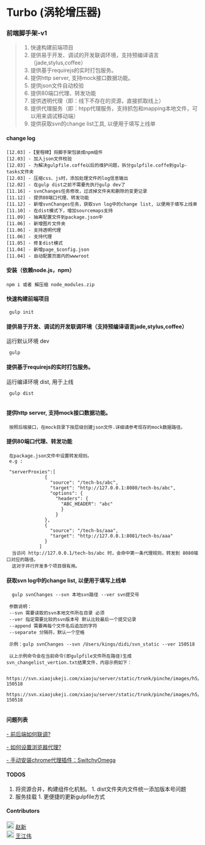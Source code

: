 # Turbo (涡轮增压器)
### 前端脚手架-v1
> 1. 快速构建前端项目
> 1. 提供易于开发、调试的开发联调环境，支持预编译语言（jade,stylus,coffee）
> 1. 提供基于requirejs的实时打包服务。
> 1. 提供http server, 支持mock接口数据功能。
> 1. 提供json文件自动校验
> 1. 提供80端口代理、转发功能
> 1. 提供透明代理（即：线下不存在的资源，直接抓取线上）
> 1. 提供代理服务（即：htpp代理服务，支持抓包和mapping本地文件，可以用来调试移动端）
> 1. 提供获取svn的change list工具, 以便用于填写上线单


#### change log
    [12.03] -【里程碑】将脚手架包装成npm组件
    [12.03] - 加入json文件校验
    [12.03] - 为解决gulpfile.coffe以后的维护问题，拆分gulpfile.coffe到gulp-tasks文件夹
    [12.03] - 压缩css、js时，添加处理文件的log信息输出
    [12.02] - 在gulp dist之前不需要先执行gulp dev了
    [11.16] - svnChanges任务修改，过滤掉文件夹和删除的变更记录
    [11.12] - 提供80端口代理、转发功能
    [11.12] - 新增svnChanges任务，获取svn log中的change list, 以便用于填写上线单
    [11.10] - 在dist模式下，增加sourcemaps支持
    [11.09] - 抽离配置文件到package.json中
    [11.06] - 新增图片文件夹
    [11.06] - 支持透明代理
    [11.06] - 支持代理
    [11.05] - 修复dist模式
    [11.04] - 新增page_$config.json
    [11.04] - 自动配置页面内的wwwroot

#### 安装（依赖node.js，npm）

```
npm i 或者 解压缩 node_modules.zip

```

####  快速构建前端项目

```
 gulp init

```
#### 提供易于开发、调试的开发联调环境（支持预编译语言jade,stylus,coffee）  

运行默认环境 dev

```
 gulp

```

#### 提供基于requirejs的实时打包服务。

运行编译环境 dist, 用于上线

```
 gulp dist


```

#### 提供http server, 支持mock接口数据功能。

```
 按照后端接口，在mock目录下按层级创建json文件.详细请参考现存的mock数据路径。

```

#### 提供80端口代理、转发功能

```
 在package.json文件中设置转发规则。
 e.g :

 "serverProxies":[
              {
                "source": "/tech-bs/abc",
                "target": "http://127.0.0.1:8080/tech-bs/abc",
                "options": {
                  "headers": {
                    "ABC_HEADER": "abc"
                    }
                  }
              },
              {
                "source": "/tech-bs/aaa",
                "target": "http://127.0.0.1:8081/tech-bs/aaa"
              }
            ]
  当访问 http://127.0.0.1/tech-bs/abc 时，会命中第一条代理规则，转发到 8080端口对应的路径。
  这对于并行开发多个项目很有用。

```

#### 获取svn log中的change list, 以便用于填写上线单

```
  gulp svnChanges --svn 本地svn路径 --ver svn提交号

 参数说明：
 --svn 需要读取的svn本地文件所在目录 必须
 --ver 指定需要比较的svn版本号 默认比较最后一个提交记录
 --append 需要再每个文件名后追加的字符
 --separate 分隔符，默认一个空格

 示例：gulp svnChanges --svn /Users/kings/didi/svn_static --ver 150518

 以上示例命令会在当前命令(即gulpfile文件所在路径)生成svn_changelist_vertion.txt结果文件，内容示例如下：

    https://svn.xiaojukeji.com/xiaoju/server/static/trunk/pinche/images/h5/editor.png 150518
    https://svn.xiaojukeji.com/xiaoju/server/static/trunk/pinche/images/h5/setting.png 150518


```

#### 问题列表

  [- 前后端如何联调?](https://git.xiaojukeji.com/Tech-Bs/fe-scaffold-v1/wikis/how-to-debug-between-fe-be)   

  [- 如何设置浏览器代理?](https://git.xiaojukeji.com/Tech-Bs/fe-scaffold-v1/wikis/home)

  [- 手动安装chrome代理插件：SwitchyOmega](http://jingyan.baidu.com/article/11c17a2c121c0ff446e39d16.html)

#### TODOS
  1. 将资源合并，构建组件化机制。
	1. dist文件夹内文件统一添加版本号问题
  1. 服务挂载
	1. 更便捷的更新gulpfile方式

#### Contributors

<img src="https://git.xiaojukeji.com/uploads/user/avatar/1013/head.jpeg" height="20" width="20">  [赵新](https://git.xiaojukeji.com/u/zhaolixin)  
<img src="https://secure.gravatar.com/avatar/f2fccc43d2d1335f14a0b9404542e7d3?s=400&d=identicon" height="20" width="20">  [王江伟](https://git.xiaojukeji.com/u/wangjiangwei)
